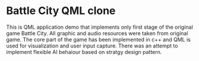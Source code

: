 # Battle City QML clone

This is QML application demo that implements only first stage of the original game Battle City. All graphic and audio resources were taken from original game. The core part of the game has been implemented in c++ and QML is used for visualization and user input capture. There was an attempt to implement flexible AI behaiour based on stratgy design pattern. 
